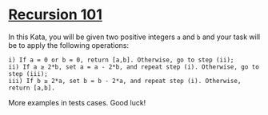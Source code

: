# [Recursion 101](https://www.codewars.com/kata/5b752a42b11814b09c00005d)

In this Kata, you will be given two positive integers ```a``` and ```b``` and your task will be to apply the following operations:

```
i) If a = 0 or b = 0, return [a,b]. Otherwise, go to step (ii);
ii) If a ≥ 2*b, set a = a - 2*b, and repeat step (i). Otherwise, go to step (iii);
iii) If b ≥ 2*a, set b = b - 2*a, and repeat step (i). Otherwise, return [a,b].
```
More examples in tests cases. Good luck!